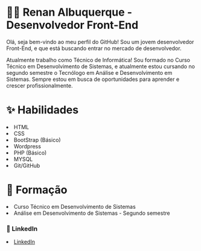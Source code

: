 <h1>👨‍💻 Renan Albuquerque - Desenvolvedor Front-End</h1> 
<p>Olá, seja bem-vindo ao meu perfil do GitHub! Sou um jovem desenvolvedor Front-End, e que está buscando entrar no mercado de desenvolvedor.</p>
<p>Atualmente trabalho como Técnico de Informática! Sou formado no Curso Técnico em Desenvolvimento de Sistemas, e atualmente estou cursando no segundo semestre o Tecnólogo em Análise e Desenvolvimento em Sistemas. Sempre estou em busca de oportunidades para aprender e crescer profissionalmente.</p>

<h1>✨ Habilidades</h1> 
<li>HTML</li>
<li>CSS</li>
<li>BootStrap (Básico)</li>
<li>Wordpress</li>
<li>PHP (Básico)</li>
<li>MYSQL</li>
<li>Git/GitHub</li>

<h1>📖 Formação</h1>
<li>Curso Técnico em Desenvolvimento de Sistemas</li>
<li>Análise em Desenvolvimento de Sistemas - Segundo semestre</li>

<h3>🔗 LinkedIn</h3>
<li><a href="https://www.linkedin.com/in/renan-albuquerque-28b365269/">LinkedIn</a></li>
<!--
**AlbRenan/AlbRenan** is a ✨ _special_ ✨ repository because its `README.md` (this file) appears on your GitHub profile.

Here are some ideas to get you started:

- 🔭 I’m currently working on ...
- 🌱 I’m currently learning ...
- 👯 I’m looking to collaborate on ...
- 🤔 I’m looking for help with ...
- 💬 Ask me about ...
- 📫 How to reach me: ...
- 😄 Pronouns: ...
- ⚡ Fun fact: ...
-->
